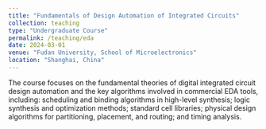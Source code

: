 ```yaml
---
title: "Fundamentals of Design Automation of Integrated Circuits"
collection: teaching
type: "Undergraduate Course"
permalink: /teaching/eda
date: 2024-03-01
venue: "Fudan University, School of Microelectronics"
location: "Shanghai, China"
---
```


The course focuses on the fundamental theories of digital integrated circuit design automation and the key algorithms involved in commercial EDA tools, including: scheduling and binding algorithms in high-level synthesis; logic synthesis and optimization methods; standard cell libraries; physical design algorithms for partitioning, placement, and routing; and timing analysis.
